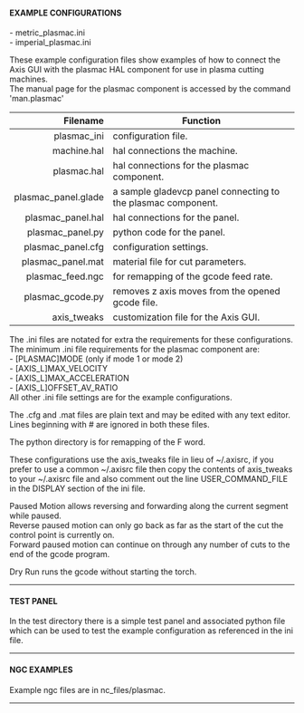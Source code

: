 #### EXAMPLE CONFIGURATIONS  
\- metric_plasmac.ini  
\- imperial_plasmac.ini  

These example configuration files show examples of how to connect the Axis GUI with the plasmac HAL component for use in plasma cutting machines.  
The manual page for the plasmac component is accessed by the command 'man.plasmac'  


Filename|Function
---:|---
plasmac_ini|configuration file.
machine.hal|hal connections the machine.
plasmac.hal|hal connections for the plasmac component.
plasmac_panel.glade|a sample gladevcp panel connecting to the plasmac component.
plasmac_panel.hal|hal connections for the panel.
plasmac_panel.py|python code for the panel.
plasmac_panel.cfg|configuration settings.
plasmac_panel.mat|material file for cut parameters.
plasmac_feed.ngc|for remapping of the gcode feed rate.
plasmac_gcode.py|removes z axis moves from the opened gcode file.
axis_tweaks|customization file for the Axis GUI.

The .ini files are notated for extra the requirements for these configurations.  
The minimum .ini file requirements for the plasmac component are:  
\- [PLASMAC]MODE (only if mode 1 or mode 2)  
\- [AXIS_L]MAX_VELOCITY  
\- [AXIS_L]MAX_ACCELERATION  
\- [AXIS_L]OFFSET_AV_RATIO  
All other .ini file settings are for the example configurations.  

The .cfg  and .mat files are plain text and may be edited with any text editor.  
Lines beginning with # are ignored in both these files.  

The python directory is for remapping of the F word.  

These configurations use the axis_tweaks file in lieu of ~/.axisrc, if you prefer to use a common ~/.axisrc file then copy the contents of axis_tweaks to your ~/.axisrc file and also comment out the line USER_COMMAND_FILE in the DISPLAY section of the ini file.  

Paused Motion allows reversing and forwarding along the current segment while paused.  
Reverse paused motion can only go back as far as the start of the cut the control point is currently on.  
Forward paused motion can continue on through any number of cuts to the end of the gcode program.  

Dry Run runs the gcode without starting the torch.  

***  
#### TEST PANEL  

In the test directory there is a simple test panel and associated python file which can be used to test the example configuration as referenced in the ini file.  

***  
#### NGC EXAMPLES  

Example ngc files are in nc_files/plasmac.  

***  
